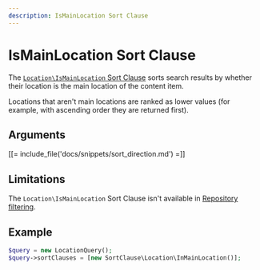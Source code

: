 ```yaml
---
description: IsMainLocation Sort Clause
---
```


# IsMainLocation Sort Clause

The [`Location\IsMainLocation` Sort Clause](../../api/php_api/php_api_reference/classes/Ibexa-Contracts-Core-Repository-Values-Content-Query-SortClause-Location-IsMainLocation.html) sorts search results by whether their location is the main location of the content item.

Locations that aren't main locations are ranked as lower values (for example, with ascending order they are returned first).

## Arguments

[[= include_file('docs/snippets/sort_direction.md') =]]

## Limitations

The `Location\IsMainLocation` Sort Clause isn't available in [Repository filtering](search_api.md#repository-filtering).

## Example

``` php
$query = new LocationQuery();
$query->sortClauses = [new SortClause\Location\InMainLocation()];
```

